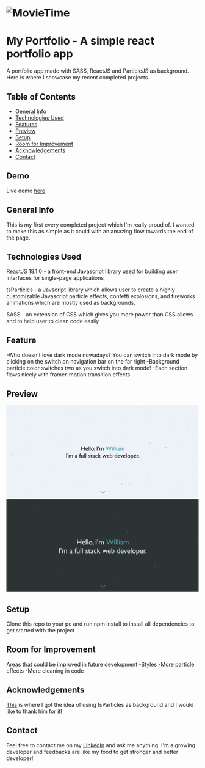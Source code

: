 # ![MovieTime](./README-assets/movie-app-image.png)
# My Portfolio - A simple react portfolio app

A portfolio app made with SASS, ReactJS and ParticleJS as background. Here is where I showcase my recent completed projects. 

## Table of Contents
* [General Info](#general-information)
* [Technologies Used](#technologies-used)
* [Features](#features)
* [Preview](#preview)
* [Setup](#setup)
* [Room for Improvement](#room-for-improvement)
* [Acknowledgements](#acknowledgements)
* [Contact](#contact)

## Demo

Live demo [here](https://william-portfolio01.netlify.app)

## General Info
This is my first every completed project which I'm really proud of. I wanted to make this as simple as it could with an amazing flow towards the end of the page. 


## Technologies Used
ReactJS 18.1.0 - a front-end Javascript library used for building user interfaces for single-page applications

tsParticles - a Javscript library which allows user to create a highly customizable Javascript particle effects, confetti explosions, and fireworks animations which are mostly used as backgrounds.

SASS - an extension of CSS which gives you more power than CSS allows and to help user to clean code easily


## Feature
-Who doesn't love dark mode nowadays? You can switch into dark mode by clicking on the switch on navigation bar on the far right
-Background particle color switches two as you switch into dark mode!
-Each section flows nicely with framer-motion transition effects

## Preview
![screenshot 1](./README-assets/portfolio-image.png)
![screenshot 2](./README-assets/shot-darkmode.png)

## Setup
Clone this repo to your pc and run npm install to install all dependencies to get started with the project

## Room for Improvement
Areas that could be improved in future development
-Styles 
-More particle effects 
-More cleaning in code

## Acknowledgements
[This](https://github.com/bscottnz/portfolio-site) is where I got the idea of using tsParticles as background and I would like to thank him for it!

## Contact
Feel free to contact me on my [LinkedIn](https://www.linkedin.com/in/william-cadiz/) and ask me anything. I'm a growing developer and feedbacks are like my food to get stronger and better developer!







